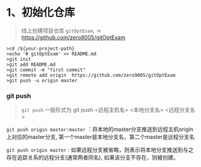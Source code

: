 # 1、初始化仓库

> 线上创建项目仓库 `gitOptExam`,  ->  https://github.com/zero9005/gitOptExam 

```shell
>cd /${your-project-path}
>echo '# gitOptExam' >> README.md 
>git init 
>git add README.md 
>git commit -m "first commit"
>git remote add origin  https://github.com/zero9005/gitOptExam 
>git push -u origin master
```

### git push

> `git push` 一般形式为 git push <远程主机名> <本地分支名>  <远程分支名>

`git push origin master:master` ：将本地的master分支推送到远程主机origin上对应的master分支, 第一个master是本地分支名，第二个master是远程分支名

`git push origin master` : 如果远程分支被省略，则表示将本地分支推送到与之存在追踪关系的远程分支(通常两者同名),  如果该分支不存在，则被创建。